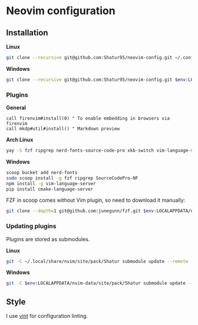 # Neovim configuration

## Installation

**Linux**

```bash
git clone --recursive git@github.com:Shatur95/neovim-config.git ~/.config/nvim
```

**Windows**

```bash
git clone --recursive git@github.com:Shatur95/neovim-config.git $env:LOCALAPPDATA/nvim
```

### Plugins

**General**

```vim
call firenvim#install(0) " To enable embedding in browsers via firenvim
call mkdp#util#install() " Markdown preview
```

**Arch Linux**

```bash
yay -S fzf ripgrep nerd-fonts-source-code-pro xkb-switch vim-language-server cmake-language-server bash-language-server lua-language-server-git
```

**Windows**

```bash
scoop bucket add nerd-fonts
sudo scoop install -g fzf ripgrep SourceCodePro-NF
npm install -g vim-language-server
pip install cmake-language-server
```

FZF in scoop comes without Vim plugin, so need to download it manually:

```bash
git clone --depth=1 git@github.com:junegunn/fzf.git $env:LOCALAPPDATA/nvim/pack/plugins/start/fzf
```

### Updating plugins

Plugins are stored as submodules.

**Linux**

```bash
git -C ~/.local/share/nvim/site/pack/Shatur submodule update --remote
```

**Windows**

```bash
git -C $env:LOCALAPPDATA/nvim-data/site/pack/Shatur submodule update --remote
```

## Style

I use [vint](https://github.com/Vimjas/vint) for configuration linting.
